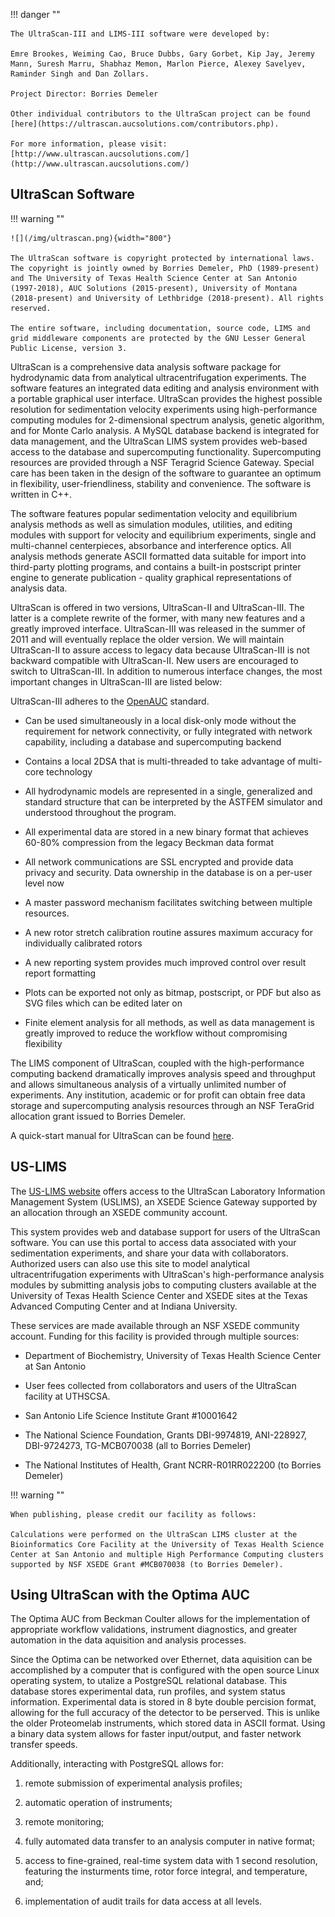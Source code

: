 !!! danger ""

    The UltraScan-III and LIMS-III software were developed by:

    Emre Brookes, Weiming Cao, Bruce Dubbs, Gary Gorbet, Kip Jay, Jeremy Mann, Suresh Marru, Shabhaz Memon, Marlon Pierce, Alexey Savelyev, Raminder Singh and Dan Zollars.

    Project Director: Borries Demeler

    Other individual contributors to the UltraScan project can be found [here](https://ultrascan.aucsolutions.com/contributors.php).
    
    For more information, please visit: [http://www.ultrascan.aucsolutions.com/](http://www.ultrascan.aucsolutions.com/)

## UltraScan Software

!!! warning ""

    ![](/img/ultrascan.png){width="800"}
    
    The UltraScan software is copyright protected by international laws. The copyright is jointly owned by Borries Demeler, PhD (1989-present) and The University of Texas Health Science Center at San Antonio (1997-2018), AUC Solutions (2015-present), University of Montana (2018-present) and University of Lethbridge (2018-present). All rights reserved.
    
    The entire software, including documentation, source code, LIMS and grid middleware components are protected by the GNU Lesser General Public License, version 3. 
    
UltraScan is a comprehensive data analysis software package for hydrodynamic data from analytical ultracentrifugation experiments. The software features an integrated data editing and analysis environment with a portable graphical user interface. UltraScan provides the highest possible resolution for sedimentation velocity experiments using high-performance computing modules for 2-dimensional spectrum analysis, genetic algorithm, and for Monte Carlo analysis. A MySQL database backend is integrated for data management, and the UltraScan LIMS system provides web-based access to the database and supercomputing functionality. Supercomputing resources are provided through a NSF Teragrid Science Gateway. Special care has been taken in the design of the software to guarantee an optimum in flexibility, user-friendliness, stability and convenience. The software is written in C++.

The software features popular sedimentation velocity and equilibrium analysis methods as well as simulation modules, utilities, and editing modules with support for velocity and equilibrium experiments, single and multi-channel centerpieces, absorbance and interference optics. All analysis methods generate ASCII formatted data suitable for import into third-party plotting programs, and contains a built-in postscript printer engine to generate publication - quality graphical representations of analysis data.

UltraScan is offered in two versions, UltraScan-II and UltraScan-III. The latter is a complete rewrite of the former, with many new features and a greatly improved interface. UltraScan-III was released in the summer of 2011 and will eventually replace the older version. We will maintain UltraScan-II to assure access to legacy data because UltraScan-III is not backward compatible with UltraScan-II. New users are encouraged to switch to UltraScan-III. In addition to numerous interface changes, the most important changes in UltraScan-III are listed below:

UltraScan-III adheres to the [OpenAUC](/openAUC) standard.

* Can be used simultaneously in a local disk-only mode without the requirement for network connectivity, or fully integrated with network capability, including a database and supercomputing backend
    
* Contains a local 2DSA that is multi-threaded to take advantage of multi-core technology
    
* All hydrodynamic models are represented in a single, generalized and standard structure that can be interpreted by the ASTFEM simulator and understood throughout the program.

* All experimental data are stored in a new binary format that achieves 60-80% compression from the legacy Beckman data format
    
* All network communications are SSL encrypted and provide data privacy and security. Data ownership in the database is on a per-user level now
    
* A master password mechanism facilitates switching between multiple resources.
    
* A new rotor stretch calibration routine assures maximum accuracy for individually calibrated rotors
    
 * A new reporting system provides much improved control over result report formatting
    
* Plots can be exported not only as bitmap, postscript, or PDF but also as SVG files which can be edited later on
    
* Finite element analysis for all methods, as well as data management is greatly improved to reduce the workflow without compromising flexibility

The LIMS component of UltraScan, coupled with the high-performance computing backend dramatically improves analysis speed and throughput and allows simultaneous analysis of a virtually unlimited number of experiments. Any institution, academic or for profit can obtain free data storage and supercomputing analysis resources through an NSF TeraGrid allocation grant issued to Borries Demeler.  

A quick-start manual for UltraScan can be found [here](https://ultrascan.aucsolutions.com/quickstart.php).

## US-LIMS

The [US-LIMS website](https://uslims.uleth.ca/uslims3_CCH/) offers access to the UltraScan Laboratory Information Management System (USLIMS), an XSEDE Science Gateway supported by an allocation through an XSEDE community account. 

This system provides web and database support for users of the UltraScan software. You can use this portal to access data associated with your sedimentation experiments, and share your data with collaborators. Authorized users can also use this site to model analytical ultracentrifugation experiments with UltraScan's high-performance analysis modules by submitting analysis jobs to computing clusters available at the University of Texas Health Science Center and XSEDE sites at the Texas Advanced Computing Center and at Indiana University. 

These services are made available through an NSF XSEDE community account. Funding for this facility is provided through multiple sources:

* Department of Biochemistry, University of Texas Health Science Center at San Antonio
    
* User fees collected from collaborators and users of the UltraScan facility at UTHSCSA.
    
* San Antonio Life Science Institute Grant #10001642

* The National Science Foundation, Grants DBI-9974819, ANI-228927, DBI-9724273, TG-MCB070038 (all to Borries Demeler)

* The National Institutes of Health, Grant NCRR-R01RR022200 (to Borries Demeler)



!!! warning ""

    When publishing, please credit our facility as follows:

    Calculations were performed on the UltraScan LIMS cluster at the Bioinformatics Core Facility at the University of Texas Health Science Center at San Antonio and multiple High Performance Computing clusters supported by NSF XSEDE Grant #MCB070038 (to Borries Demeler).
    
## Using UltraScan with the Optima AUC

The Optima AUC from Beckman Coulter allows for the implementation of appropriate workflow validations, instrument diagnostics, and greater automation in the data aquisition and analysis processes.

Since the Optima can be networked over Ethernet, data aquisition can be accomplished by a computer that is configured with the open source Linux operating system, to utalize a PostgreSQL relational database.
This database stores experimental data, run profiles, and system status information. Experimental data is stored in 8 byte double percision format, allowing for the full accuracy of the detector to be perserved.
This is unlike the older Proteomelab instruments, which stored data in ASCII format. Using a binary data system allows for faster input/output, and faster network transfer speeds.

Additionally, interacting with PostgreSQL allows for:

1. remote submission of experimental analysis profiles;

2. automatic operation of instruments;

3. remote monitoring;

4. fully automated data transfer to an analysis computer in native format;

5. access to fine-grained, real-time system data with 1 second resolution, featuring the insturments time, rotor force integral, and temperature, and;

6. implementation of audit trails for data access at all levels.
